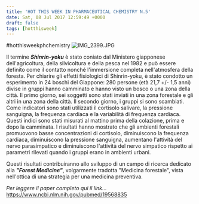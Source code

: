 ```yaml
---
title: 'HOT THIS WEEK IN PHARMACEUTICAL CHEMISTRY N.5'
date: Sat, 08 Jul 2017 12:59:49 +0000
draft: false
tags: [hotthisweek]
---
```


#hotthisweekphchemistry ![IMG_2399.JPG](https://silviavernotico.files.wordpress.com/2017/07/img_2399.jpg?w=517)

Il termine _**Shinrin-yoku**_ è stato coniato dal Ministero giapponese dell'agricoltura, della silvicoltura e della pesca nel 1982 e può essere definito come il contatto nonché l'immersione completa nell'atmosfera della foresta. Per chiarire gli effetti fisiologici di Shinrin-yoku, è stato condotto un esperimento in 24 boschi del Giappone: 280 persone (età 21,7 +/- 1,5 anni) divise in gruppi hanno camminato e hanno visto un bosco o una zona della città. Il primo giorno, sei soggetti sono stati inviati in una zona forestale e gli altri in una zona della città. Il secondo giorno, i gruppi si sono scambiati. Come indicatori sono stati utilizzati il ​​cortisolo salivare, la pressione sanguigna, la frequenza cardiaca e la variabilità di frequenza cardiaca. Questi indici sono stati misurati al mattino prima della colazione, prima e dopo la camminata. I risultati hanno mostrato che gli ambienti forestali promuovono basse concentrazioni di cortisolo, diminuiscono la frequenza cardiaca, diminuiscono la pressione sanguigna, aumentano l'attività del nervo parasimpatico e diminuiscono l'attività del nervo simpatico rispetto ai parametri rilevati quando i gruppi erano in ambienti urbani.

Questi risultati contribuiranno allo sviluppo di un campo di ricerca dedicato alla _**"Forest Medicine"**_, volgarmente tradotta "Medicina forestale", vista nell'ottica di una strategia per una medicina preventiva.

_Per leggere il paper completo qui il link…_ https://www.ncbi.nlm.nih.gov/pubmed/19568835